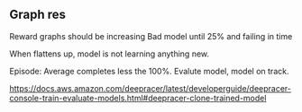 ## Graph res

Reward graphs should be increasing
Bad model until 25% and failing in time

When flattens up, model is not learning anything new.

Episode:
Average completes less the 100%.
Evalute model, model on track.

 https://docs.aws.amazon.com/deepracer/latest/developerguide/deepracer-console-train-evaluate-models.html#deepracer-clone-trained-model